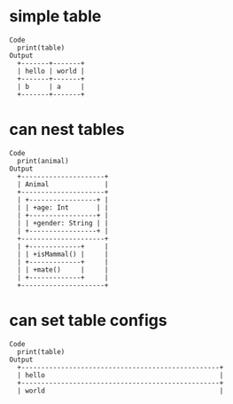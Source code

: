 # simple table

    Code
      print(table)
    Output
      +-------+-------+
      | hello | world |
      +-------+-------+
      | b     | a     |
      +-------+-------+

# can nest tables

    Code
      print(animal)
    Output
      +---------------------+
      | Animal              |
      +---------------------+
      | +-----------------+ |
      | | +age: Int       | |
      | +-----------------+ |
      | | +gender: String | |
      | +-----------------+ |
      +---------------------+
      | +-------------+     |
      | | +isMammal() |     |
      | +-------------+     |
      | | +mate()     |     |
      | +-------------+     |
      +---------------------+

# can set table configs

    Code
      print(table)
    Output
      +--------------------------------------------------+
      | hello                                            |
      +--------------------------------------------------+
      | world                                            |
      

